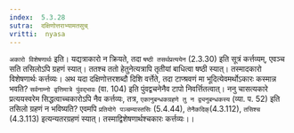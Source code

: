 ```yaml
---
index:  5.3.28
sutra:  दक्षिणोत्तराभ्यामतसुच्
vritti:  nyasa
---
```


`अकारो विशेषणार्थः` इति। यद्यत्राकारो न क्रियते, तदा `षष्ठी तसर्थप्रत्ययेन` (2.3.30) इति सूत्रं कर्त्तव्यम्, एवञ्च सति तसिलोऽपि ग्रहणं स्यात्। ततश्च ततो हेतुनेत्यत्रापि तृतीयां बाधित्वा षष्ठी स्यात्। तस्मादकारो विशेषणार्थः कर्त्तव्यः। अथ यदा दक्षिणोत्तरशब्दौ दिशि वर्त्तेते, तदा टाप्श्रवणं मा भूदित्येवमर्थोऽकारः कस्मान्न भवति? `सर्वनाम्नो वृत्तिमात्रे पुंवद्भावः` (वा. 104) इति पुंवद्वचनेनैव टापो निवर्त्तितत्वात्। ननु चासत्यकारे प्रत्ययस्वरेम सिद्धत्वाच्चकारोऽपि नैव कर्त्तव्यः, तत्र, `एकानुबन्धकग्रहणे तु न द्व्यनुबन्धकस्य` (व्या. प. 52) इति तसिलो ग्रहणं न भविष्यति? एवमपि `प्रतियोगे पञ्चम्यास्तसिः` (5.4.44), `तेनैकदिक्`(4.3.112), `तसिश्च` (4.3.113) इत्यन्यतरग्रहणं स्यात्। तस्माद्विशेषणार्थश्चकारः कर्त्तव्यः।।

